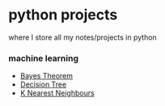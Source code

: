 # python projects
where I store all my notes/projects in python

### machine learning
- [Bayes Theorem](bayes-theorem/bayes.md)
- [Decision Tree](decision-tree/decision-tree.md)
- [K Nearest Neighbours](KNN/KNN.md)
